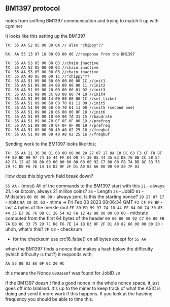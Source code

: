 ## BM1397 protocol
notes from sniffing BM1397 communication and trying to match it up with cgminer

It looks like this setting up the BM1397:
```
TX: 55 AA 52 05 00 00 0A // also "chippy"??

RX: AA 55 13 97 18 00 00 00 06 //response from the BM1397

TX: 55 AA 53 05 00 00 03 //chain inactive
TX: 55 AA 53 05 00 00 03 //chain inactive
TX: 55 AA 53 05 00 00 03 //chain inactive
TX: 55 AA 40 05 00 00 1C //"chippy"??
TX: 55 AA 51 09 00 80 00 00 00 00 1C //init1
TX: 55 AA 51 09 00 84 00 00 00 00 11 //init2
TX: 55 AA 51 09 00 20 00 00 00 01 02 //init3
TX: 55 AA 51 09 00 3C 80 00 80 74 10 //init4
TX: 55 AA 51 09 00 14 00 00 00 00 1C //set_ticket
TX: 55 AA 51 09 00 68 C0 70 01 11 00 //init5
TX: 55 AA 51 09 00 68 C0 70 01 11 00 //init5 (second one)
TX: 55 AA 51 09 00 28 06 00 00 0F 18 //init6
TX: 55 AA 51 09 00 18 00 00 7A 31 15 //baudrate
TX: 55 AA 51 09 00 70 0F 0F 0F 00 19 //prefreq
TX: 55 AA 51 09 00 70 0F 0F 0F 00 19 //prefreq
TX: 55 AA 51 09 00 08 40 A0 02 25 16 //freqbuf
TX: 55 AA 51 09 00 08 40 A0 02 25 16 //freqbuf
```

Sending work to the BM1397 looks like this;
```
TX: 55 AA 21 36 38 01 00 00 00 00 20 27 07 17 8A C0 DC 63 F3 CF F8 BF FF 89 BD 99 97 74 10 44 FF 84 D0 74 30 85 44 35 E3 DE 76 0B CC 28 54 A2 FA 12 42 98 00 00 00 00 00 00 00 00 92 C7 00 00 FB 7A BB 8C 33 75 29 7C D8 F6 7E 14 1B D3 0F 2F D1 A0 82 66 00 00 00 20 7F D3
```

How does this big work field break down?

`55 AA` - (most) All of the commands to the BM1397 start with this
`21` - always 21. like bitcoin, always 21 million coins?
`36` - Length
`38` - JobID
`01` - Midstates
`00 00 00 00` - always zero. Is this the starting nonce?
`20 27 07 17` - nbits
`8A C0 DC 63` - ntime → Fri Feb 03 2023 08:06:34 GMT
`F3 CF F8 BF` - last 4 bytes of the merkle root
`FF 89 BD 99 97 74 10 44 FF 84 D0 74 30 85 44 35 E3 DE 76 0B CC 28 54 A2 FA 12 42 98 00 00 00 00` - midstate computed from the first 64 bytes of the header
`00 00 00 00 92 C7 00 00 FB 7A BB 8C 33 75 29 7C D8 F6 7E 14 1B D3 0F 2F D1 A0 82 66 00 00 00 20` - uhoh, what's this?
`7F D3` - checksum

- for the checksum use crc16_false() on all bytes except for `55 AA`


when the BM1397 finds a nonce that makes a hash below the difficulty (which difficulty is that?) it responds with;
```
AA 55 00 03 EA 0F 02 20 9C
```
this means the Nonce `0003ea0f` was found for JobID `20`

If the BM1397 _doesn't_ find a good nonce in the whole nonce space, it just goes off into lalaland. It's up to the miner to keep track of what the ASIC is doing and send it more work if this happens. If you look at the hashing frequency you should be able to time this.
